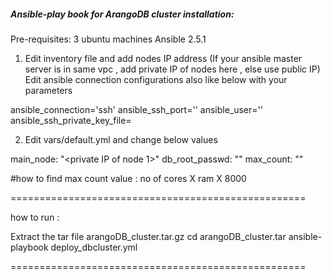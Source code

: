 ##### Ansible-play book for ArangoDB cluster installation:

Pre-requisites: 3 ubuntu machines
Ansible 2.5.1

1) Edit inventory file and add nodes IP address (If your ansible master server is in same vpc , add private IP of nodes here , else use public IP)
   Edit ansible connection configurations also like below with your parameters

ansible_connection='ssh'
ansible_ssh_port='<ssh port>'
ansible_user='<ssh user>'
ansible_ssh_private_key_file=<ssh private key location>

2) Edit vars/default.yml and change below values

main_node: "<private IP of node 1>"
db_root_passwd: "<arangoDB cluster root password>"
max_count: "<max count value>"

#how to find max count value : no of cores X ram X 8000

===================================================

how to run :

Extract the tar file arangoDB_cluster.tar.gz
cd arangoDB_cluster.tar
ansible-playbook deploy_dbcluster.yml

===================================================
